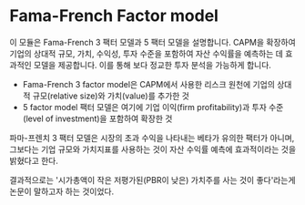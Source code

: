 # Fama-French Factor model

이 모듈은 Fama-French 3 팩터 모델과 5 팩터 모델을 설명합니다. CAPM을 확장하여 기업의 상대적 규모, 가치, 수익성, 투자 수준을 포함하여 자산 수익률을 예측하는 데 효과적인 모델을 제공합니다. 이를 통해 보다 정교한 투자 분석을 가능하게 합니다.

- Fama-French 3 factor model은 CAPM에서 사용한 리스크 원천에 기업의 상대적 규모(relative size)와 가치(value)를 추가한 것 
- 5 factor model 팩터 모델은 여기에 기업 이익(firm profitability)과 투자 수준(level of investment)을 포함하여 확장한 것


파마-프렌치 3 팩터 모델은 시장의 초과 수익을 나타내는 베타가 유의한 팩터가 아니며, 
그보다는 기업 규모와 가치지표를 사용하는 것이 자산 수익률 예측에 효과적이라는 것을 밝혔다고 한다. 

결과적으로는 '시가총액이 작은 저평가된(PBR이 낮은) 가치주를 사는 것이 좋다'라는게 논문이 말하고자 하는 것이었다.
